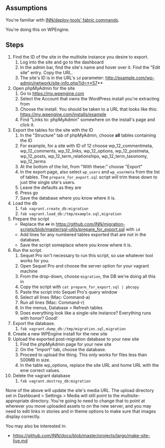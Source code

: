 ## Assumptions

You're familiar with [INN/deploy-tools' fabric commands](https://github.com/INN/deploy-tools/blob/master/COMMANDS.md).

You're doing this on WPEngine.

## Steps

1. Find the ID of the site in the multisite instance you desire to export. 
	1. Log into the site and go to the dashboard
	2. In the admin bar, find the site's name and hover over it. Find the "Edit site" entry. Copy the URL.
	3. The site's ID is in the URL's `id` parameter: http://example.com/wp-admin/network/site-info.php?id=**57**
2. Open phpMyAdmin for the site
	1. Go to https://my.wpengine.com
	2. Select the Account that owns the WordPress install you're extracting from
	3. Choose the install. You should be taken to a URL that looks like this: https://my.wpengine.com/installs/example
	4. Find "Links to: phpMyAdmin" somewhere on the install's page and click it.
3. Export the tables for the site with the ID
	1. In the "Structure" tab of phpMyAdmin, choose **all** tables containing the ID
	2. For example, for a site with ID of 12 choose wp_12_commentmeta, wp_12_comments, wp_12_links, wp_12_options, wp_12_postmeta, wp_12_posts, wp_12_term_relationships, wp_12_term_taxonomy, wp_12_terms
	3. At the bottom of the list, from "With these:" choose "Export"
	4. In the export page, also select `wp_users` and `wp_usermeta` from the list of tables. The `prepare_for_export.sql` script will trim these down to just tthe single site's users.
	5. Leave the defaults as they are
	6. Press go
	7. Save the database where you know where it is.
4. Load the db
	1. `fab vagrant.create_db:migration`
	2. `fab vagrant.load_db:/tmp/example.sql,migration`
5. Prepare the script
	- Replace the `##` in https://github.com/INN/migration-scripts/blob/master/sql-utils/prepare_for_export.sql with `id`
	- Add lines for any numbered tables exported that are not in the database.
	- Save the script someplace where you know where it is.
6. Run the script.
	1. Sequel Pro isn't necessary to run this script, so use whatever tool works for you.
	2. Open Sequel Pro and choose the server option for your vagrant machine
	3. From the drop-down, choose `migration`, the DB we're doing all this in
	4. Copy the script with `cat prepare_for_export.sql | pbcopy`
	5. Paste the script into Sequel Pro's query window
	6. Select all lines (Mac: Command-a)
	7. Run all lines (Mac: Command-r)
	8. In the menus, Database > Refresh tables
	9. Does everything look like a single-site instance? Everything runs with honor? Good!
7. Export the database.
	1. `fab vagrant.dump_db:/tmp/migration.sql,migration`
8. Create a new WPEngine install for the new site
8. Upload the exported post-migration database to your new site
	1. Find the phpMyAdmin page for your new site
	2. On the "Import" tab, choose the database.
	3. Proceed to upload the thing. This only works for files less than 500MB in size.
	4. In the table wp_options, replace the site URL and home URL with the enw correct values.
9. Delete the vagrant database
	1. `fab vagrant.destroy_db:migration`

None of the above will update the site's media URL. The upload directory set in Dashboard > Settings > Media will still point to the multisite-appropriate directory. You're going to need to change that to point at wherever you move uploaded assets to on the new server, and you may need to edit links in stories and in theme options to make sure that images display correctly.

You may also be interested in:

- https://github.com/INN/docs/blob/master/projects/largo/make-site-live.md
